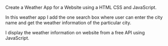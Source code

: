 Create a Weather App for a Website using a HTML CSS and JavaScript. 


In this weather app I add the one search box where user can enter the city name and get the weather information of the particular city.



I display the weather information on website from a free API using JavaScript.
